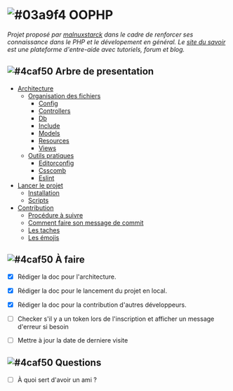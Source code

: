 # ![#03a9f4](https://placehold.it/15/03a9f4/000000?text=+) OOPHP

*Projet proposé par [malnuxstarck](https://github.com/malnuxstarck/) dans le cadre de renforcer ses connaissance dans le PHP et le dévelopement en général. Le [site du savoir](https://github.com/malnuxstarck/Sitedusavoir) est une plateforme d'entre-aide avec tutoriels, forum et blog.*


## ![#4caf50](https://placehold.it/15/4caf50/000000?text=+) Arbre de presentation

- [Architecture](docs/architecture.md)
  - [Organisation des fichiers](docs/architecture.md#-organisation-des-fichiers)
    - [Config](docs/architecture.md##-config)
    - [Controllers](docs/architecture.md##-controllers)
    - [Db](docs/architecture.md##-db)
    - [Include](docs/architecture.md##-include)
    - [Models](docs/architecture.md##-models)
    - [Resources](docs/architecture.md##-resources)
    - [Views](docs/architecture.md##-views)
  - [Outils pratiques](docs/architecture.md#-outils-pratiques)
    - [Editorconfig](docs/architecture.md#-editorconfig)
    - [Csscomb](docs/architecture.md#-csscomb)
    - [Eslint](docs/architecture.md#-eslint)
- [Lancer le projet](docs/commencer.md)
  - [Installation](docs/commencer.md#-installation)
  - [Scripts](docs/commencer.md#-scripts)
- [Contribution](docs/contribution.md)
  - [Procédure à suivre](docs/contribution.md#-procédure-à-suivre)
  - [Comment faire son message de commit](docs/contribution.md#-comment-faire-son-message-de-commit)
  - [Les taches](docs/contribution.md#-les-taches)
  - [Les émojis](docs/contribution.md#-les-émojis)


## ![#4caf50](https://placehold.it/15/4caf50/000000?text=+) À faire

- [x] Rédiger la doc pour l'architecture.
- [x] Rédiger la doc pour le lancement du projet en local.
- [x] Rédiger la doc pour la contribution d'autres développeurs.
- [ ] Checker s'il y a un token lors de l'inscription et afficher un message d'erreur si besoin
- [ ] Mettre à jour la date de derniere visite


## ![#4caf50](https://placehold.it/15/4caf50/000000?text=+) Questions

- [ ] À quoi sert d'avoir un ami ?
